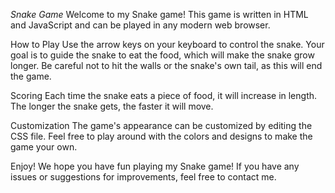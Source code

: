 *Snake Game*
Welcome to my Snake game! This game is written in HTML and JavaScript and can be played in any modern web browser.

How to Play
Use the arrow keys on your keyboard to control the snake. Your goal is to guide the snake to eat the food, which will make the snake grow longer. Be careful not to hit the walls or the snake's own tail, as this will end the game.

Scoring
Each time the snake eats a piece of food, it will increase in length. The longer the snake gets, the faster it will move.

Customization
The game's appearance can be customized by editing the CSS file. Feel free to play around with the colors and designs to make the game your own.

Enjoy!
We hope you have fun playing my Snake game! If you have any issues or suggestions for improvements, feel free to contact me.





